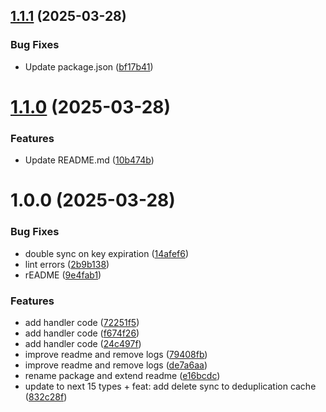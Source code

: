 ## [1.1.1](https://github.com/trieb-work/nextjs-turbo-redis-cache/compare/v1.1.0...v1.1.1) (2025-03-28)


### Bug Fixes

* Update package.json ([bf17b41](https://github.com/trieb-work/nextjs-turbo-redis-cache/commit/bf17b4186c8b7d94be83c61b5d4f8622ac7cf7f0))

# [1.1.0](https://github.com/trieb-work/nextjs-turbo-redis-cache/compare/v1.0.0...v1.1.0) (2025-03-28)


### Features

* Update README.md ([10b474b](https://github.com/trieb-work/nextjs-turbo-redis-cache/commit/10b474b456803be924bf4170b6cda662827202c4))

# 1.0.0 (2025-03-28)


### Bug Fixes

* double sync on key expiration ([14afef6](https://github.com/trieb-work/nextjs-turbo-redis-cache/commit/14afef6b08e3399a2aa7d6cf42a4b9b7b5ea5d33))
* lint errors ([2b9b138](https://github.com/trieb-work/nextjs-turbo-redis-cache/commit/2b9b138759f5754577205b58a998cc034b3b0db5))
* rEADME ([9e4fab1](https://github.com/trieb-work/nextjs-turbo-redis-cache/commit/9e4fab163002c34e8077285064c24ee05ba92bac))


### Features

* add handler code ([72251f5](https://github.com/trieb-work/nextjs-turbo-redis-cache/commit/72251f58446ec6fb3819ea0bdd67fc012e8a5c38))
* add handler code ([f674f26](https://github.com/trieb-work/nextjs-turbo-redis-cache/commit/f674f262f292e47fd228a827590e8dc10391e5cb))
* add handler code ([24c497f](https://github.com/trieb-work/nextjs-turbo-redis-cache/commit/24c497f1d67898e64528105c61a90b00f55ba02a))
* improve readme and remove logs ([79408fb](https://github.com/trieb-work/nextjs-turbo-redis-cache/commit/79408fbd488db11fcc7472b690f1fff237816da8))
* improve readme and remove logs ([de7a6aa](https://github.com/trieb-work/nextjs-turbo-redis-cache/commit/de7a6aa735d6295299d3a5d41d0fd00d64ac6f89))
* rename package and extend readme ([e16bcdc](https://github.com/trieb-work/nextjs-turbo-redis-cache/commit/e16bcdc6329ee913e1794f2bce05e1e88a08d91b))
* update to next 15 types + feat: add delete sync to deduplication cache ([832c28f](https://github.com/trieb-work/nextjs-turbo-redis-cache/commit/832c28f1fe0831b87790c2d60e33b314be0adf58))
